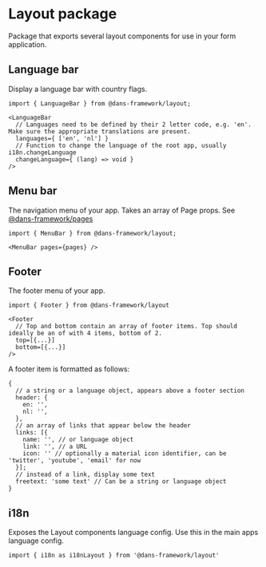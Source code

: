 # Layout package

Package that exports several layout components for use in your form application.

## Language bar

Display a language bar with country flags.
```tsx
import { LanguageBar } from @dans-framework/layout;

<LanguageBar
  // Languages need to be defined by their 2 letter code, e.g. 'en'. Make sure the appropriate translations are present.
  languages={ ['en', 'nl'] }
  // Function to change the language of the root app, usually i18n.changeLanguage
  changeLanguage={ (lang) => void }
/>
```

## Menu bar

The navigation menu of your app. Takes an array of Page props. See [@dans-framework/pages](pages.md)
```tsx
import { MenuBar } from @dans-framework/layout;

<MenuBar pages={pages} />
```

## Footer

The footer menu of your app.
```tsx
import { Footer } from @dans-framework/layout

<Footer
  // Top and bottom contain an array of footer items. Top should ideally be an of with 4 items, bottom of 2.
  top=[{...}]
  bottom=[{...}]
/>
```

A footer item is formatted as follows:
```tsx
{
  // a string or a language object, appears above a footer section
  header: {
    en: '',
    nl: '',
  },
  // an array of links that appear below the header
  links: [{
    name: '', // or language object
    link: '', // a URL
    icon: '' // optionally a material icon identifier, can be 'twitter', 'youtube', 'email' for now
  }];
  // instead of a link, display some text
  freetext: 'some text' // Can be a string or language object
}
```

## i18n

Exposes the Layout components language config. Use this in the main apps language config.
```tsx
import { i18n as i18nLayout } from '@dans-framework/layout'
```
